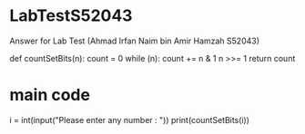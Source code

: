 # LabTestS52043
Answer for Lab Test (Ahmad Irfan Naim bin Amir Hamzah S52043)

def  countSetBits(n): 
    count = 0
    while (n): 
        count += n & 1
        n >>= 1
    return count 
  
  
# main code
i = int(input("Please enter any number : "))
print(countSetBits(i)) 
